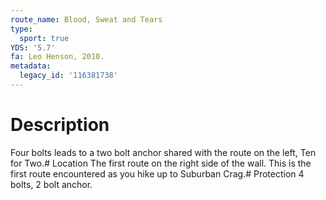 ```yaml
---
route_name: Blood, Sweat and Tears
type:
  sport: true
YDS: '5.7'
fa: Leo Henson, 2010.
metadata:
  legacy_id: '116381738'
---
```

# Description
Four bolts leads to a two bolt anchor shared with the route on the left, Ten for Two.# Location
The first route on the right side of the wall. This is the first route encountered as you hike up to Suburban Crag.# Protection
4 bolts, 2 bolt anchor.